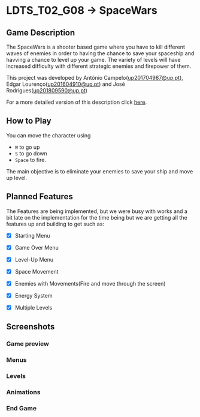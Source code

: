 # LDTS_T02_G08 -> SpaceWars

## Game Description

The SpaceWars is a shooter based game where you have to kill different waves of enemies in order to having the chance to save your spaceship and havving a chance to level up your game.
The variety of levels will have increased difficulty with different strategic enemies and firepower of them.

This project was developed by António Campelo(up201704987@up.pt), Edgar Lourenço(up201604910@up.pt) and José Rodrigues(up201809590@up.pt)

For a more detailed version of this description click [here](./Documentos/README.md).

## How to Play
You can move the character using 
- `W` to go up
- `S` to go down
- `Space` to fire.

The main objective is to eliminate your enemies to save your ship and move up level.

## Planned Features
The Features are being implemented, but we were busy with works and a bit late on the implementation for the time being but we are getting all the features up and building to get such as:

- [X] Starting Menu

- [X] Game Over Menu

- [X] Level-Up Menu

- [X] Space Movement

- [X] Enemies with Movements(Fire and move through the screen)

- [X] Energy System

- [X] Multiple Levels

## Screenshots
### Game preview
### Menus
### Levels
### Animations
### End Game